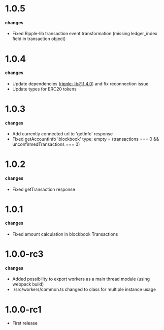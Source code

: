 # 1.0.5
#### changes
- Fixed Ripple-lib transaction event transformation (missing ledger_index field in transaction object)

# 1.0.4
#### changes
- Update dependencies (ripple-lib@1.4.0) and fix reconnection issue
- Update types for ERC20 tokens

# 1.0.3
#### changes
- Add currently connected url to 'getInfo' response
- Fixed getAccountInfo 'blockbook' type: empty = (transactions === 0 && unconfirmedTransactions === 0)

# 1.0.2
#### changes
- Fixed getTransaction response

# 1.0.1
#### changes
- Fixed amount calculation in blockbook Transactions

# 1.0.0-rc3
#### changes
- Added possibility to export workers as a main thread module (using webpack build)
- ./src/workers/common.ts changed to class for multiple instance usage

# 1.0.0-rc1
- First release